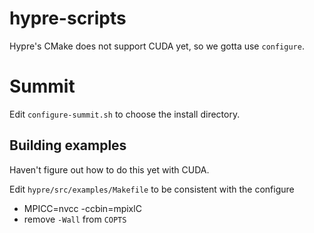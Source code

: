# hypre-scripts

Hypre's CMake does not support CUDA yet, so we gotta use `configure`.

# Summit

Edit `configure-summit.sh` to choose the install directory.

## Building examples

Haven't figure out how to do this yet with CUDA.

Edit `hypre/src/examples/Makefile` to be consistent with the configure

* MPICC=nvcc -ccbin=mpixlC
* remove `-Wall` from `COPTS`
